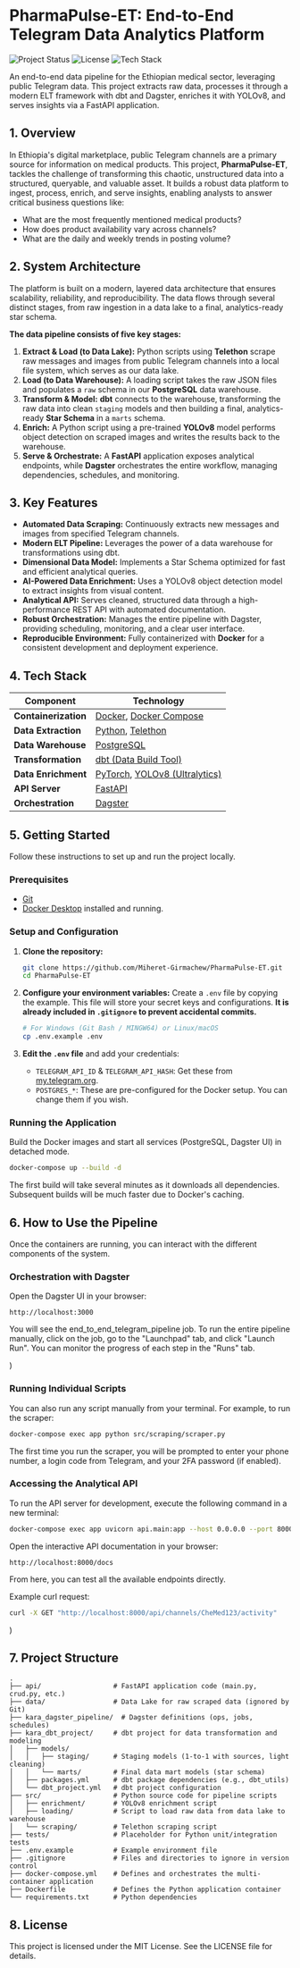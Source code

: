# PharmaPulse-ET: End-to-End Telegram Data Analytics Platform

![Project Status](https://img.shields.io/badge/status-completed-brightgreen.svg)
![License](https://img.shields.io/badge/License-MIT-blue.svg)
![Tech Stack](https://img.shields.io/badge/Tech-Docker%20%7C%20dbt%20%7C%20Dagster%20%7C%20FastAPI-informational)

An end-to-end data pipeline for the Ethiopian medical sector, leveraging public Telegram data. This project extracts raw data, processes it through a modern ELT framework with dbt and Dagster, enriches it with YOLOv8, and serves insights via a FastAPI application.

## 1. Overview

In Ethiopia's digital marketplace, public Telegram channels are a primary source for information on medical products. This project, **PharmaPulse-ET**, tackles the challenge of transforming this chaotic, unstructured data into a structured, queryable, and valuable asset. It builds a robust data platform to ingest, process, enrich, and serve insights, enabling analysts to answer critical business questions like:

- What are the most frequently mentioned medical products?
- How does product availability vary across channels?
- What are the daily and weekly trends in posting volume?

## 2. System Architecture

The platform is built on a modern, layered data architecture that ensures scalability, reliability, and reproducibility. The data flows through several distinct stages, from raw ingestion in a data lake to a final, analytics-ready star schema.


**The data pipeline consists of five key stages:**

1.  **Extract & Load (to Data Lake):** Python scripts using **Telethon** scrape raw messages and images from public Telegram channels into a local file system, which serves as our data lake.
2.  **Load (to Data Warehouse):** A loading script takes the raw JSON files and populates a `raw` schema in our **PostgreSQL** data warehouse.
3.  **Transform & Model:** **dbt** connects to the warehouse, transforming the raw data into clean `staging` models and then building a final, analytics-ready **Star Schema** in a `marts` schema.
4.  **Enrich:** A Python script using a pre-trained **YOLOv8** model performs object detection on scraped images and writes the results back to the warehouse.
5.  **Serve & Orchestrate:** A **FastAPI** application exposes analytical endpoints, while **Dagster** orchestrates the entire workflow, managing dependencies, schedules, and monitoring.

## 3. Key Features

- **Automated Data Scraping:** Continuously extracts new messages and images from specified Telegram channels.
- **Modern ELT Pipeline:** Leverages the power of a data warehouse for transformations using dbt.
- **Dimensional Data Model:** Implements a Star Schema optimized for fast and efficient analytical queries.
- **AI-Powered Data Enrichment:** Uses a YOLOv8 object detection model to extract insights from visual content.
- **Analytical API:** Serves cleaned, structured data through a high-performance REST API with automated documentation.
- **Robust Orchestration:** Manages the entire pipeline with Dagster, providing scheduling, monitoring, and a clear user interface.
- **Reproducible Environment:** Fully containerized with **Docker** for a consistent development and deployment experience.

## 4. Tech Stack

| Component            | Technology                                                                             |
| -------------------- | -------------------------------------------------------------------------------------- |
| **Containerization** | [Docker](https://www.docker.com/), [Docker Compose](https://docs.docker.com/compose/)  |
| **Data Extraction**  | [Python](https://www.python.org/), [Telethon](https://docs.telethon.dev/en/stable/)    |
| **Data Warehouse**   | [PostgreSQL](https://www.postgresql.org/)                                              |
| **Transformation**   | [dbt (Data Build Tool)](https://www.getdbt.com/)                                       |
| **Data Enrichment**  | [PyTorch](https://pytorch.org/), [YOLOv8 (Ultralytics)](https://docs.ultralytics.com/) |
| **API Server**       | [FastAPI](https://fastapi.tiangolo.com/)                                               |
| **Orchestration**    | [Dagster](https://dagster.io/)                                                         |

## 5. Getting Started

Follow these instructions to set up and run the project locally.

### Prerequisites

- [Git](https://git-scm.com/)
- [Docker Desktop](https://www.docker.com/products/docker-desktop/) installed and running.

### Setup and Configuration

1.  **Clone the repository:**

    ```bash
    git clone https://github.com/Miheret-Girmachew/PharmaPulse-ET.git
    cd PharmaPulse-ET
    ```

2.  **Configure your environment variables:**
    Create a `.env` file by copying the example. This file will store your secret keys and configurations. **It is already included in `.gitignore` to prevent accidental commits.**

    ```bash
    # For Windows (Git Bash / MINGW64) or Linux/macOS
    cp .env.example .env
    ```

3.  **Edit the `.env` file** and add your credentials:
    - `TELEGRAM_API_ID` & `TELEGRAM_API_HASH`: Get these from [my.telegram.org](https://my.telegram.org).
    - `POSTGRES_*`: These are pre-configured for the Docker setup. You can change them if you wish.

### Running the Application

Build the Docker images and start all services (PostgreSQL, Dagster UI) in detached mode.

```bash
docker-compose up --build -d
```

The first build will take several minutes as it downloads all dependencies. Subsequent builds will be much faster due to Docker's caching.

## 6. How to Use the Pipeline

Once the containers are running, you can interact with the different components of the system.

### Orchestration with Dagster

Open the Dagster UI in your browser:

    http://localhost:3000

You will see the end_to_end_telegram_pipeline job.
To run the entire pipeline manually, click on the job, go to the "Launchpad" tab, and click "Launch Run". You can monitor the progress of each step in the "Runs" tab.

[//]: # "Take a screenshot of your pipeline graph in the Dagster UI, save it as 'assets/dagster-ui.png', and replace this line with:
![alt text](assets/dagster-ui.png"

)

### Running Individual Scripts

You can also run any script manually from your terminal. For example, to run the scraper:

```bash
docker-compose exec app python src/scraping/scraper.py
```

The first time you run the scraper, you will be prompted to enter your phone number, a login code from Telegram, and your 2FA password (if enabled).

### Accessing the Analytical API

To run the API server for development, execute the following command in a new terminal:

```bash
docker-compose exec app uvicorn api.main:app --host 0.0.0.0 --port 8000 --reload
```

Open the interactive API documentation in your browser:

    http://localhost:8000/docs

From here, you can test all the available endpoints directly.

Example curl request:

```bash
curl -X GET "http://localhost:8000/api/channels/CheMed123/activity"
```

[//]: # "Take a screenshot of a successful API request in Postman or the FastAPI docs, save it as 'assets/api-demo.png', and replace this line with:
![alt text](assets/api-demo.png"

)

## 7. Project Structure

```
.
├── api/                  # FastAPI application code (main.py, crud.py, etc.)
├── data/                 # Data Lake for raw scraped data (ignored by Git)
├── kara_dagster_pipeline/  # Dagster definitions (ops, jobs, schedules)
├── kara_dbt_project/     # dbt project for data transformation and modeling
│   ├── models/
│   │   ├── staging/      # Staging models (1-to-1 with sources, light cleaning)
│   │   └── marts/        # Final data mart models (star schema)
│   ├── packages.yml      # dbt package dependencies (e.g., dbt_utils)
│   └── dbt_project.yml   # dbt project configuration
├── src/                  # Python source code for pipeline scripts
│   ├── enrichment/       # YOLOv8 enrichment script
│   ├── loading/          # Script to load raw data from data lake to warehouse
│   └── scraping/         # Telethon scraping script
├── tests/                # Placeholder for Python unit/integration tests
├── .env.example          # Example environment file
├── .gitignore            # Files and directories to ignore in version control
├── docker-compose.yml    # Defines and orchestrates the multi-container application
├── Dockerfile            # Defines the Python application container
└── requirements.txt      # Python dependencies
```

## 8. License

This project is licensed under the MIT License. See the LICENSE file for details.
